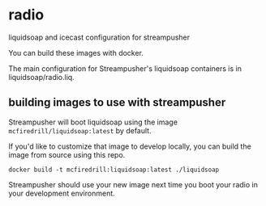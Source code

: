 # radio
liquidsoap and icecast configuration for streampusher

You can build these images with docker.

The main configuration for Streampusher's liquidsoap containers is in liquidsoap/radio.liq.

## building images to use with streampusher

Streampusher will boot liquidsoap using the image `mcfiredrill/liquidsoap:latest` by default.

If you'd like to customize that image to develop locally, you can build the image from source using this repo.

`docker build -t mcfiredrill:liquidsoap:latest ./liquidsoap`

Streampusher should use your new image next time you boot your radio in your development environment.
